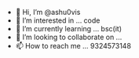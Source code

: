 - 👋 Hi, I’m @ashu0vis
- 👀 I’m interested in ... code
- 🌱 I’m currently learning ... bsc(it)
- 💞️ I’m looking to collaborate on ... 
- 📫 How to reach me ... 9324573148

<!---
aashu0vis/aashu0vis is a ✨ special ✨ repository because its `README.md` (this file) appears on your GitHub profile.
You can click the Preview link to take a look at your changes.
--->
